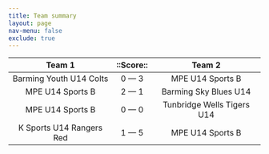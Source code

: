 ```yaml
---
title: Team summary
layout: page
nav-menu: false
exclude: true
---
```




|          Team 1          |  ::Score::  |           Team 2           |
|:------------------------:|:-----------:|:--------------------------:|
| Barming Youth U14 Colts  | 0 &mdash; 3 |      MPE U14 Sports B      |
|     MPE U14 Sports B     | 2 &mdash; 1 |   Barming Sky Blues U14    |
|     MPE U14 Sports B     | 0 &mdash; 0 | Tunbridge Wells Tigers U14 |
| K Sports U14 Rangers Red | 1 &mdash; 5 |      MPE U14 Sports B      |

 <br /><br /><br />